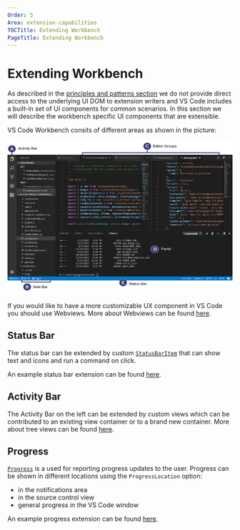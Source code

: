 ```yaml
---
Order: 5
Area: extension-capabilities
TOCTitle: Extending Workbench
PageTitle: Extending Workbench
---
```


# Extending Workbench

As described in the [principles and patterns section](../references/principle-and-patterns.md) we do not provide direct access to the underlying UI DOM to extension writers and VS Code includes a built-in set of UI components for common scenarios. In this section we will describe the workbench specific UI components that are extensible.

VS Code Workbench consits of different areas as shown in the picture:

![workbench](./images/extending-workbench/hero.png)


If you would like to have a more customizable UX component in VS Code you should use Webviews. More about Webviews can be found [here](../extension-guides/webview.md).


## Status Bar

The status bar can be extended by custom [`StatusBarItem`](../references/vscode-api#StatusBarItem) that can show text and icons and run a command on click.

An example status bar extension can be found [here](https://github.com/Microsoft/vscode-extension-samples/tree/master/statusbar-sample).

## Activity Bar

The Activity Bar on the left can be extended by custom views which can be contributed to an existing view container or to a brand new container. More about tree views can be found [here](../extension-guides/tree-view.md).

## Progress

[`Progress`](../references/vscode-api#Progress) is a used for reporting progress updates to the user.
Progress can be shown in different locations using the `ProgressLocation` option:
* in the notifications area
* in the source control view
* general progress in the VS Code window


An example progress extension can be found [here](https://github.com/Microsoft/vscode-extension-samples/tree/master/progress-sample).
